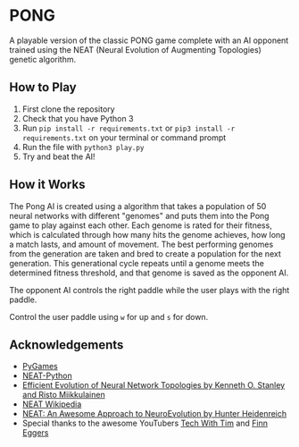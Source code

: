 # PONG

A playable version of the classic PONG game complete with an AI opponent trained using the NEAT (Neural Evolution of Augmenting Topologies) genetic algorithm. 

## How to Play
1. First clone the repository
2. Check that you have Python 3
3. Run `pip install -r requirements.txt` or `pip3 install -r requirements.txt` on your terminal or command prompt
4. Run the file with `python3 play.py`
5. Try and beat the AI!

## How it Works
The Pong AI is created using a algorithm that takes a population of 50 neural networks with different "genomes" and puts them into the Pong game to play against each other. Each genome is rated for their fitness, which is calculated through how many hits the genome achieves, how long a match lasts, and amount of movement. The best performing genomes from the generation are taken and bred to create a population for the next generation. This generational cycle repeats until a genome meets the determined fitness threshold, and that genome is saved as the opponent AI. 

The opponent AI controls the right paddle while the user plays with the right paddle. 

Control the user paddle using `w` for up and `s` for down.



## Acknowledgements
* [PyGames](https://www.pygame.org/news)
* [NEAT-Python](https://neat-python.readthedocs.io/en/latest/neat_overview.html)
* [Efficient Evolution of Neural Network Topologies by Kenneth O. Stanley and Risto Miikkulainen](http://nn.cs.utexas.edu/downloads/papers/stanley.cec02.pdf)
* [NEAT Wikipedia](https://en.wikipedia.org/wiki/Neuroevolution_of_augmenting_topologies)
* [NEAT: An Awesome Approach to NeuroEvolution by Hunter Heidenreich](https://towardsdatascience.com/neat-an-awesome-approach-to-neuroevolution-3eca5cc7930f)
* Special thanks to the awesome YouTubers [Tech With Tim](https://www.youtube.com/c/TechWithTim) and [Finn Eggers](https://www.youtube.com/channel/UCaKAU8vQzS-_e5xt7NSK3Xw)
